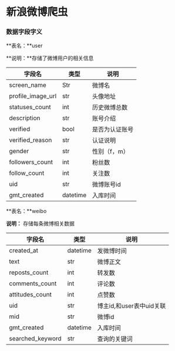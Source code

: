# 新浪微博爬虫

### 数据字段字义



**表名：**user

**说明：**存储了微博用户的相关信息

| 字段名            | 类型     | 说明           |
| ----------------- | -------- | -------------- |
| screen_name       | Str      | 微博名         |
| profile_image_url | str      | 头像地址       |
| statuses_count    | int      | 历史微博总数   |
| description       | str      | 账号介绍       |
| verified          | bool     | 是否为认证账号 |
| verified_reason   | str      | 认证说明       |
| gender            | str      | 性别（f，m）   |
| followers_count   | int      | 粉丝数         |
| follow_count      | int      | 关注数         |
| uid               | str      | 微博账号id     |
| gmt_created       | datetime | 入库时间       |

**表名：**weibo

**说明：** 存储每条微博相关数据

| 字段名           | 类型     | 说明                     |
| ---------------- | -------- | ------------------------ |
| created_at       | datetime | 发微博时间               |
| text             | str      | 微博正文                 |
| reposts_count    | int      | 转发数                   |
| comments_count   | int      | 评论数                   |
| attitudes_count  | int      | 点赞数                   |
| uid              | str      | 博主id,和user表中uid关联 |
| mid              | str      | 微博id                   |
| gmt_created      | datetime | 入库时间                 |
| searched_keyword | str      | 查询的关键词             |

